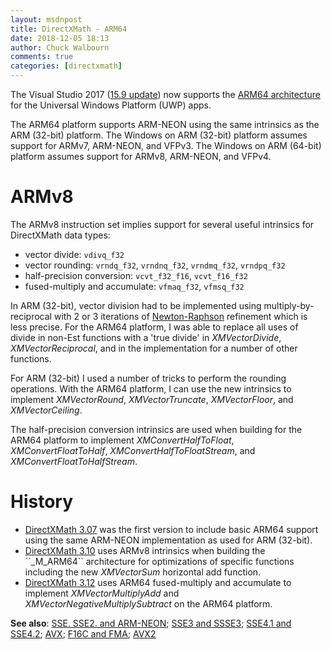 ```yaml
---
layout: msdnpost
title: DirectXMath - ARM64
date: 2018-12-05 18:13
author: Chuck Walbourn
comments: true
categories: [directxmath]
---
```

The Visual Studio 2017 ([15.9 update](https://walbourn.github.io/vs-2017-15-9-update/)) now supports the <a href="https://blogs.windows.com/buildingapps/2018/11/15/official-support-for-windows-10-on-arm-development">ARM64 architecture</a> for the Universal Windows Platform (UWP) apps.

The ARM64 platform supports ARM-NEON using the same intrinsics as the ARM (32-bit) platform. The Windows on ARM (32-bit) platform assumes support for ARMv7, ARM-NEON, and VFPv3. The Windows on ARM (64-bit) platform assumes support for ARMv8, ARM-NEON, and VFPv4.
<!--more-->

# ARMv8

The ARMv8 instruction set implies support for several useful intrinsics for DirectXMath data types:

<ul>
 	<li>vector divide: <code>vdivq_f32</code></li>
 	<li>vector rounding: <code>vrndq_f32</code>, <code>vrndnq_f32</code>, <code>vrndmq_f32</code>, <code>vrndpq_f32</code></li>
 	<li>half-precision conversion: <code>vcvt_f32_f16</code>, <code>vcvt_f16_f32</code></li>
 	<li>fused-multiply and accumulate: <code>vfmaq_f32</code>, <code>vfmsq_f32</code></li>
</ul>

In ARM (32-bit), vector division had to be implemented using multiply-by-reciprocal with 2 or 3 iterations of <a href="https://en.wikipedia.org/wiki/Newton%27s_method">Newton-Raphson</a> refinement which is less precise. For the ARM64 platform, I was able to replace all uses of divide in non-Est functions with a 'true divide' in <em>XMVectorDivide</em>, <em>XMVectorReciprocal</em>, and in the implementation for a number of other functions.

For ARM (32-bit) I used a number of tricks to perform the rounding operations. With the ARM64 platform, I can use the new intrinsics to implement <em>XMVectorRound</em>, <em>XMVectorTruncate</em>, <em>XMVectorFloor</em>, and <em>XMVectorCeiling</em>.

The half-precision conversion intrinsics are used when building for the ARM64 platform to implement <em>XMConvertHalfToFloat</em>, <em>XMConvertFloatToHalf</em>, <em>XMConvertHalfToFloatStream</em>, and <em>XMConvertFloatToHalfStream</em>.

# History

<ul>
 	<li><a href="https://walbourn.github.io/directxmath-3-07/">DirectXMath 3.07</a> was the first version to include basic ARM64 support using the same ARM-NEON implementation as used for ARM (32-bit).</li>
 	<li><a href="https://walbourn.github.io/directxmath-3-10/">DirectXMath 3.10</a> uses ARMv8 intrinsics when building the ``_M_ARM64`` architecture for optimizations of specific functions including the new <em>XMVectorSum</em> horizontal add function.</li>
 	<li><a href="https://walbourn.github.io/directxmath-3-13/">DirectXMath 3.12</a> uses ARM64 fused-multiply and accumulate to implement <em>XMVectorMultiplyAdd</em> and <em>XMVectorNegativeMultiplySubtract</em> on the ARM64 platform.</li>
</ul>

<strong>See also</strong>: <a href="https://walbourn.github.io/directxmath-sse-sse2-and-arm-neon/">SSE. SSE2. and ARM-NEON</a>; <a href="https://walbourn.github.io/directxmath-sse3-and-ssse3/">SSE3 and SSSE3</a>; <a href="https://walbourn.github.io/directxmath-sse4-1-and-sse4-2/">SSE4.1 and SSE4.2</a>; <a href="https://walbourn.github.io/directxmath-avx/">AVX</a>; <a href="https://walbourn.github.io/directxmath-f16c-and-fma/">F16C and FMA</a>; <a href="https://walbourn.github.io/directxmath-avx2/">AVX2</a>

